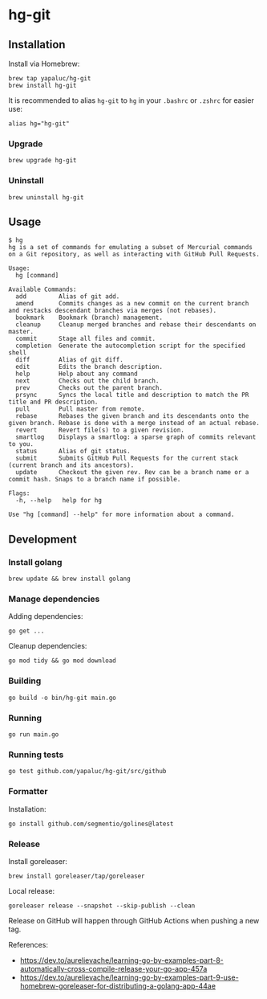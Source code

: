 # hg-git

## Installation

Install via Homebrew:

```
brew tap yapaluc/hg-git
brew install hg-git
```

It is recommended to alias `hg-git` to `hg` in your `.bashrc` or `.zshrc` for easier use:

```
alias hg="hg-git"
```

### Upgrade

```
brew upgrade hg-git
```

### Uninstall

```
brew uninstall hg-git
```

## Usage

```
$ hg
hg is a set of commands for emulating a subset of Mercurial commands on a Git repository, as well as interacting with GitHub Pull Requests.

Usage:
  hg [command]

Available Commands:
  add         Alias of git add.
  amend       Commits changes as a new commit on the current branch and restacks descendant branches via merges (not rebases).
  bookmark    Bookmark (branch) management.
  cleanup     Cleanup merged branches and rebase their descendants on master.
  commit      Stage all files and commit.
  completion  Generate the autocompletion script for the specified shell
  diff        Alias of git diff.
  edit        Edits the branch description.
  help        Help about any command
  next        Checks out the child branch.
  prev        Checks out the parent branch.
  prsync      Syncs the local title and description to match the PR title and PR description.
  pull        Pull master from remote.
  rebase      Rebases the given branch and its descendants onto the given branch. Rebase is done with a merge instead of an actual rebase.
  revert      Revert file(s) to a given revision.
  smartlog    Displays a smartlog: a sparse graph of commits relevant to you.
  status      Alias of git status.
  submit      Submits GitHub Pull Requests for the current stack (current branch and its ancestors).
  update      Checkout the given rev. Rev can be a branch name or a commit hash. Snaps to a branch name if possible.

Flags:
  -h, --help   help for hg

Use "hg [command] --help" for more information about a command.
```

## Development

### Install golang

```
brew update && brew install golang
```

### Manage dependencies

Adding dependencies:

```
go get ...
```

Cleanup dependencies:

```
go mod tidy && go mod download
```

### Building

```
go build -o bin/hg-git main.go
```

### Running

```
go run main.go
```

### Running tests

```
go test github.com/yapaluc/hg-git/src/github
```

### Formatter

Installation:

```
go install github.com/segmentio/golines@latest
```

### Release

Install goreleaser:

```
brew install goreleaser/tap/goreleaser
```

Local release:

```
goreleaser release --snapshot --skip-publish --clean
```

Release on GitHub will happen through GitHub Actions when pushing a new tag.

References:

* https://dev.to/aurelievache/learning-go-by-examples-part-8-automatically-cross-compile-release-your-go-app-457a
* https://dev.to/aurelievache/learning-go-by-examples-part-9-use-homebrew-goreleaser-for-distributing-a-golang-app-44ae